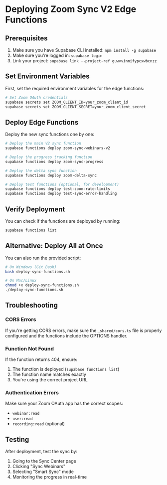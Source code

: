 # Deploying Zoom Sync V2 Edge Functions

## Prerequisites
1. Make sure you have Supabase CLI installed: `npm install -g supabase`
2. Make sure you're logged in: `supabase login`
3. Link your project: `supabase link --project-ref guwvvinnifypcxwbcnzz`

## Set Environment Variables
First, set the required environment variables for the edge functions:

```bash
# Set Zoom OAuth credentials
supabase secrets set ZOOM_CLIENT_ID=your_zoom_client_id
supabase secrets set ZOOM_CLIENT_SECRET=your_zoom_client_secret
```

## Deploy Edge Functions

Deploy the new sync functions one by one:

```bash
# Deploy the main V2 sync function
supabase functions deploy zoom-sync-webinars-v2

# Deploy the progress tracking function
supabase functions deploy zoom-sync-progress

# Deploy the delta sync function
supabase functions deploy zoom-delta-sync

# Deploy test functions (optional, for development)
supabase functions deploy test-zoom-rate-limits
supabase functions deploy test-sync-error-handling
```

## Verify Deployment
You can check if the functions are deployed by running:
```bash
supabase functions list
```

## Alternative: Deploy All at Once
You can also run the provided script:
```bash
# On Windows (Git Bash)
bash deploy-sync-functions.sh

# On Mac/Linux
chmod +x deploy-sync-functions.sh
./deploy-sync-functions.sh
```

## Troubleshooting

### CORS Errors
If you're getting CORS errors, make sure the `_shared/cors.ts` file is properly configured and the functions include the OPTIONS handler.

### Function Not Found
If the function returns 404, ensure:
1. The function is deployed (`supabase functions list`)
2. The function name matches exactly
3. You're using the correct project URL

### Authentication Errors
Make sure your Zoom OAuth app has the correct scopes:
- `webinar:read`
- `user:read`
- `recording:read` (optional)

## Testing
After deployment, test the sync by:
1. Going to the Sync Center page
2. Clicking "Sync Webinars"
3. Selecting "Smart Sync" mode
4. Monitoring the progress in real-time
